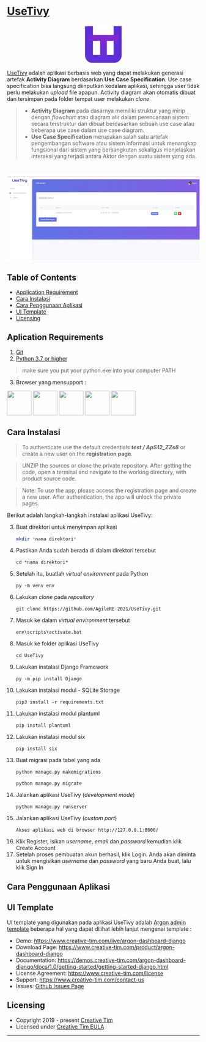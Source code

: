 
# [UseTivy](https://github.com/AgileRE-2021/UseTivy) 
<p align="center">
<img src="https://github.com/AgileRE-2021/UseTivy/blob/master/core/static/assets/img/brand/logo_small.png" width="100" height="100">
</p>

[UseTivy](https://github.com/AgileRE-2021/UseTivy) adalah aplikasi berbasis web yang dapat melakukan generasi artefak **Activity Diagram** berdasarkan **Use Case Specification**. Use case specification bisa langsung diinputkan kedalam aplikasi, sehingga user tidak perlu melakukan *upload* file apapun. Activity diagram akan otomatis dibuat dan tersimpan pada folder tempat user melakukan *clone*
>- **Activity Diagram** pada dasarnya memiliki struktur yang mirip dengan *flowchart* atau diagram alir dalam perencanaan sistem secara terstruktur dan dibuat berdasarkan sebuah use case atau beberapa use case dalam use case diagram.
>- **Use Case Specification** merupakan salah satu artefak pengembangan software atau sistem informasi untuk menangkap fungsional dari sistem yang bersangkutan sekaligus menjelaskan interaksi yang terjadi antara Aktor dengan suatu sistem yang ada.
>
<br />

![UseTify Dashboard Page.](https://github.com/AgileRE-2021/UseTivy/blob/master/contoh_1.png)


## Table of Contents

* [Application Requirement](#aplication-requirements)
* [Cara Instalasi](#cara-instalasi)
* [Cara Penggunaan Aplikasi](#cara-penggunaan-aplikasi)
* [UI Template](#ui-template)
* [Licensing](#licensing)

## Aplication Requirements
1. [Git](https://git-scm.com/downloads)
2. [Python 3.7 or higher](https://www.python.org/downloads/)
>make sure you put your python.exe into your computer PATH 
3. Browser yang mensupport :

<img src="https://s3.amazonaws.com/creativetim_bucket/github/browser/chrome.png" width="64" height="64"> <img src="https://s3.amazonaws.com/creativetim_bucket/github/browser/firefox.png" width="64" height="64"> <img src="https://s3.amazonaws.com/creativetim_bucket/github/browser/edge.png" width="64" height="64"> <img src="https://s3.amazonaws.com/creativetim_bucket/github/browser/safari.png" width="64" height="64"> <img src="https://s3.amazonaws.com/creativetim_bucket/github/browser/opera.png" width="64" height="64">

##  Cara Instalasi

> To authenticate use the default credentials ***test / ApS12_ZZs8*** or create a new user on the **registration page**.

> UNZIP the sources or clone the private repository. After getting the code, open a terminal and navigate to the working directory, with product source code.

> Note: To use the app, please access the registration page and create a new user. After authentication, the app will unlock the private pages.

Berikut adalah langkah-langkah instalasi aplikasi UseTivy:

3. Buat direktori untuk menyimpan aplikasi
   ```sh
   mkdir *nama direktori*  
   ```
4. Pastikan Anda sudah berada di dalam direktori tersebut
   ```
   cd *nama direktori*  
   ```
5. Setelah itu, buatlah _virtual environment_ pada Python 
   ```
   py -m venv env  
   ```
6. Lakukan _clone_ pada _repository_    
   ```
   git clone https://github.com/AgileRE-2021/UseTivy.git  
   ```
7. Masuk ke dalam _virtual environment_ tersebut 
   ```
   env\scripts\activate.bat  
   ```
8. Masuk ke folder aplikasi UseTivy 
   ```
   cd UseTivy  
   ```
9. Lakukan instalasi Django Framework 
   ```
   py -m pip install Django  
   ```
10. Lakukan instalasi modul - SQLite Storage 
    ```
    pip3 install -r requirements.txt  
    ```
11. Lakukan instalasi modul plantuml
    ```
    pip install plantuml  
    ```
12. Lakukan instalasi modul six
    ```
    pip install six  
    ```
13. Buat migrasi pada tabel yang ada
    ```
    python manage.py makemigrations  
    ```
    ```
    python manage.py migrate  
    ```
14. Jalankan aplikasi UseTivy (_development mode_)
    ```
    python manage.py runserver  
    ```
15. Jalankan aplikasi UseTivy (_custom port_)
    ```
    Akses aplikasi web di browser http://127.0.0.1:8000/
    ```
16. Klik Register, isikan _username_, _email_ dan _password_ kemudian klik Create Account
17.	Setelah proses pembuatan akun berhasil, klik Login. Anda akan diminta untuk mengisikan _username_ dan _password_ yang baru Anda buat, lalu klik Sign In

## Cara Penggunaan Aplikasi


## UI Template
UI template yang digunakan pada aplikasi UseTivy adalah [Argon admin template](https://github.com/creativetimofficial/argon-dashboard-django)
beberapa hal yang dapat dilihat lebih lanjut mengenai template : 
- Demo: <https://www.creative-tim.com/live/argon-dashboard-django>
- Download Page: <https://www.creative-tim.com/product/argon-dashboard-django>
- Documentation: <https://demos.creative-tim.com/argon-dashboard-django/docs/1.0/getting-started/getting-started-django.html>
- License Agreement: <https://www.creative-tim.com/license>
- Support: <https://www.creative-tim.com/contact-us>
- Issues: [Github Issues Page](https://github.com/creativetimofficial/argon-dashboard-django/issues)
## Licensing

- Copyright 2019 - present [Creative Tim](https://www.creative-tim.com/)
- Licensed under [Creative Tim EULA](https://www.creative-tim.com/license)

---
